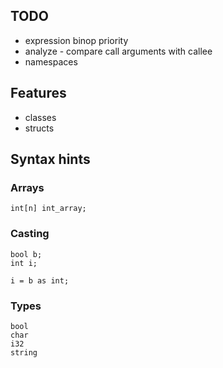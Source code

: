 ## TODO
* expression binop priority
* analyze - compare call arguments with callee
* namespaces

## Features 
* classes
* structs

## Syntax hints
### Arrays
    int[n] int_array;

### Casting
    bool b;
    int i;
    
    i = b as int;
    
### Types

    bool
    char
    i32
    string
    
